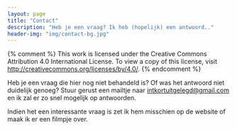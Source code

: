 ```yaml
---
layout: page
title: "Contact"
description: "Heb je een vraag? Ik heb (hopelijk) een antwoord.."
header-img: "img/contact-bg.jpg"
---
```

{% comment %}
This work is licensed under the Creative Commons Attribution 4.0 International License. To view a copy of this license, visit http://creativecommons.org/licenses/by/4.0/.
{% endcomment %}

Heb je een vraag die hier nog niet behandeld is? Of was het antwoord niet duidelijk genoeg? Stuur gerust een mailtje naar <intkortuitgelegd@gmail.com> en ik zal er zo snel mogelijk op antwoorden.

Indien het een interessante vraag is zet ik hem misschien op de website of maak ik er een filmpje over.
